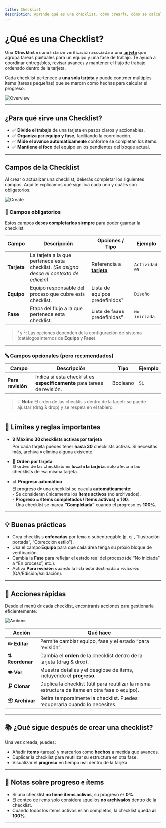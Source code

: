 ```yaml
---
title: Checklist
description: Aprende qué es una checklist, cómo crearla, cómo se calcula su progreso y qué límites aplica en el sistema.
---
```


# ¿Qué es una Checklist?

Una **Checklist** es una lista de verificación asociada a una **[tarjeta]** que agrupa tareas puntuales para un equipo y una fase de trabajo. Te ayuda a coordinar entregables, revisar avances y mantener el flujo de trabajo ordenado dentro de la tarjeta.

Cada checklist pertenece a **una sola tarjeta** y puede contener múltiples ítems (tareas pequeñas) que se marcan como hechas para calcular el progreso.

![Overview](/images/en/projects/checklist/overview.webp)

---

## ¿Para qué sirve una Checklist?

- ✅ **Divide el trabajo** de una tarjeta en pasos claros y accionables.
- ✅ **Organiza por equipo y fase**, facilitando la coordinación.
- ✅ **Mide el avance automáticamente** conforme se completan los ítems.
- ✅ **Mantiene el foco** del equipo en los pendientes del bloque actual.

---

## Campos de la Checklist

Al crear o actualizar una checklist, deberás completar los siguientes campos. Aquí te explicamos qué significa cada uno y cuáles son obligatorios.

![Create](/images/en/projects/checklist/create.webp)

### 📌 Campos obligatorios

Estos campos **debes completarlos siempre** para poder guardar la checklist.

| Campo       | Descripción                                                                              | Opciones / Tipo                | Ejemplo        |
| ----------- | ---------------------------------------------------------------------------------------- | ------------------------------ | -------------- |
| **Tarjeta** | La tarjeta a la que pertenece esta checklist. _(Se asigna desde el contexto de edición)_ | Referencia a **[tarjeta]**     | `Actividad 05` |
| **Equipo**  | Equipo responsable del proceso que cubre esta checklist.                                 | Lista de equipos predefinidos¹ | `Diseño`       |
| **Fase**    | Etapa del flujo a la que pertenece esta checklist.                                       | Lista de fases predefinidas²   | `No iniciada`  |

> ¹ y ²: Las opciones dependen de la configuración del sistema (catálogos internos de **Equipo** y **Fase**).

---

### 🔤 Campos opcionales (pero recomendados)

| Campo             | Descripción                                                              | Tipo     | Ejemplo |
| ----------------- | ------------------------------------------------------------------------ | -------- | ------- |
| **Para revisión** | Indica si esta checklist es **específicamente** para tareas de revisión. | Booleano | `Sí`    |

> 💡 **Nota**: El orden de las checklists dentro de la tarjeta se puede ajustar (drag & drop) y se respeta en el tablero.

---

## 📏 Límites y reglas importantes

- 🔒 **Máximo 30 checklists activas por tarjeta**  
  Por cada tarjeta puedes tener **hasta 30** checklists activas. Si necesitas más, archiva o elimina alguna existente.

- 📐 **Orden por tarjeta**  
  El orden de las checklists es **local a la tarjeta**: solo afecta a las checklists de esa misma tarjeta.

- 📊 **Progreso automático**  
  El progreso de una checklist se calcula **automáticamente**:  
  \- Se consideran únicamente los **ítems activos** (no archivados).  
  \- **Progreso = (Ítems completados / Ítems activos) × 100**.  
  \- Una checklist se marca **“Completada”** cuando el progreso es **100%**.

---

## 💡 Buenas prácticas

- Crea checklists **enfocadas** por tema o subentregable (p. ej., “Ilustración portada”, “Corrección estilo”).
- Usa el campo **Equipo** para que cada área tenga su propio bloque de verificación.
- Cambia la **Fase** para reflejar el estado real del proceso (de “No iniciada” a “En proceso”, etc.).
- Activa **Para revisión** cuando la lista esté destinada a revisores (QA/Edición/Validación).

---

## 🚀 Acciones rápidas

Desde el menú de cada checklist, encontrarás acciones para gestionarla eficientemente:

![Actions](/images/en/projects/checklist/actions.webp)

| Acción          | Qué hace                                                                                        |
| --------------- | ----------------------------------------------------------------------------------------------- |
| **✏️ Editar**   | Permite cambiar equipo, fase y el estado “para revisión”.                                       |
| **⇅ Reordenar** | Cambia el **orden** de la checklist dentro de la tarjeta (drag & drop).                         |
| **👁️ Ver**      | Muestra detalles y el desglose de ítems, incluyendo el **progreso**.                            |
| **🗜️ Clonar**   | Duplica la checklist (útil para reutilizar la misma estructura de ítems en otra fase o equipo). |
| **📦 Archivar** | Retira temporalmente la checklist. Puedes recuperarla cuando lo necesites.                      |

---

## 📚 ¿Qué sigue después de crear una checklist?

Una vez creada, puedes:

- Añadir **ítems** (tareas) y marcarlos como **hechos** a medida que avances.
- Duplicar la checklist para reutilizar su estructura en otra fase.
- Visualizar el **progreso** en tiempo real dentro de la tarjeta.

---

## 📝 Notas sobre progreso e ítems

- Si una checklist **no tiene ítems activos**, su progreso es **0%**.
- El conteo de ítems solo considera aquellos **no archivados** dentro de la checklist.
- Cuando todos los ítems activos están completos, la checklist queda **al 100%**.

---

[tarjeta]: /projects/card/

<!--
## 🔗 Lectura recomendada

- (Agrega aquí enlaces internos a guías de creación de ítems o flujos por fase cuando estén disponibles)
-->
